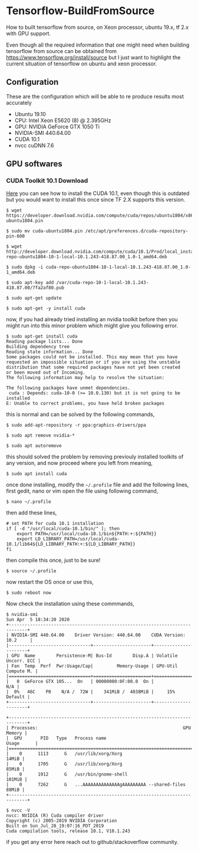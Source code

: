 # Tensorflow-BuildFromSource
How to built tensorflow from source, on Xeon processor, ubuntu 19.x, tf 2.x with GPU support.

Even though all the required information that one might need when building tensorflow from source can  be obtained from
https://www.tensorflow.org/install/source but I just want to highlight the current situation of tensorflow on ubuntu and xeon processor. 

## Configuration 
These are the configuration which will be able to re produce results most accurately 
- Ubuntu 19.10
- CPU: Intel Xeon E5620 (8) @ 2.395GHz 
- GPU: NVIDIA GeForce GTX 1050 Ti
- NVIDIA-SMI 440.64.00
- CUDA 10.1
- nvcc cuDNN 7.6

## GPU softwares

### CUDA Toolkit 10.1 Download
[Here](https://developer.nvidia.com/cuda-10.1-download-archive-update2?target_os=Linux&target_arch=x86_64&target_distro=Ubuntu&target_version=1804&target_type=deblocal) you can see how to install the CUDA 10.1, even though this is outdated but you would want to install this once since TF 2.X supports this version.

```
$ wget https://developer.download.nvidia.com/compute/cuda/repos/ubuntu1804/x86_64/cuda-ubuntu1804.pin

$ sudo mv cuda-ubuntu1804.pin /etc/apt/preferences.d/cuda-repository-pin-600

$ wget http://developer.download.nvidia.com/compute/cuda/10.1/Prod/local_installers/cuda-repo-ubuntu1804-10-1-local-10.1.243-418.87.00_1.0-1_amd64.deb

$ sudo dpkg -i cuda-repo-ubuntu1804-10-1-local-10.1.243-418.87.00_1.0-1_amd64.deb

$ sudo apt-key add /var/cuda-repo-10-1-local-10.1.243-418.87.00/7fa2af80.pub

$ sudo apt-get update

$ sudo apt-get -y install cuda
```
now, if you had already tried installing an nvidia toolkit before then you might run into this minor problem which might give you following error.

```
$ sudo apt-get install cuda
Reading package lists... Done
Building dependency tree       
Reading state information... Done
Some packages could not be installed. This may mean that you have
requested an impossible situation or if you are using the unstable
distribution that some required packages have not yet been created
or been moved out of Incoming.
The following information may help to resolve the situation:

The following packages have unmet dependencies.
 cuda : Depends: cuda-10-0 (>= 10.0.130) but it is not going to be installed
E: Unable to correct problems, you have held broken packages
```
this is normal and can be solved by the following commands, 

```
$ sudo add-apt-repository -r ppa:graphics-drivers/ppa

$ sudo apt remove nvidia-*

$ sudo apt autoremove
```
this should solved the problem by removing previouly installed toolkits of any version, and now proceed where you left from meaning, 

```
$ sudo apt install cuda
```
once done installing, modify the `~/.profile` file and add the following lines, 
first gedit, nano or vim open the file using following command, 
```
$ nano ~/.profile
```
then add these lines, 
```
# set PATH for cuda 10.1 installation
if [ -d "/usr/local/cuda-10.1/bin/" ]; then
    export PATH=/usr/local/cuda-10.1/bin${PATH:+:${PATH}}
    export LD_LIBRARY_PATH=/usr/local/cuda-10.1/lib64${LD_LIBRARY_PATH:+:${LD_LIBRARY_PATH}}
fi
```
then compile this once, just to be sure!
```
$ source ~/.profile
```
now restart the OS once or use this,
```
$ sudo reboot now
```
Now check the installation using these commmands, 
```
$ nvidia-smi
Sun Apr  5 18:34:20 2020       
+-----------------------------------------------------------------------------+
| NVIDIA-SMI 440.64.00    Driver Version: 440.64.00    CUDA Version: 10.2     |
|-------------------------------+----------------------+----------------------+
| GPU  Name        Persistence-M| Bus-Id        Disp.A | Volatile Uncorr. ECC |
| Fan  Temp  Perf  Pwr:Usage/Cap|         Memory-Usage | GPU-Util  Compute M. |
|===============================+======================+======================|
|   0  GeForce GTX 105...  On   | 00000000:0F:00.0  On |                  N/A |
|  0%   46C    P0    N/A /  72W |    341MiB /  4038MiB |     15%      Default |
+-------------------------------+----------------------+----------------------+
                                                                               
+-----------------------------------------------------------------------------+
| Processes:                                                       GPU Memory |
|  GPU       PID   Type   Process name                             Usage      |
|=============================================================================|
|    0      1113      G   /usr/lib/xorg/Xorg                            14MiB |
|    0      1705      G   /usr/lib/xorg/Xorg                            85MiB |
|    0      1912      G   /usr/bin/gnome-shell                         101MiB |
|    0      7262      G   ...AAAAAAAAAAAAAAgAAAAAAAAA --shared-files    88MiB |
+-----------------------------------------------------------------------------+

$ nvcc -V
nvcc: NVIDIA (R) Cuda compiler driver
Copyright (c) 2005-2019 NVIDIA Corporation
Built on Sun_Jul_28_19:07:16_PDT_2019
Cuda compilation tools, release 10.1, V10.1.243
```
if you get any error here reach out to github/stackoverflow community. 
